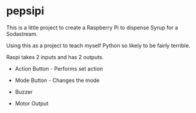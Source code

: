# pepsipi

This is a little project to create a Raspberry Pi to dispense Syrup for a Sodastream.

Using this as a project to teach myself Python so likely to be fairly terrible.

Raspi takes 2 inputs and has 2 outputs.

- Action Button - Performs set action
- Mode Button - Changes the mode

- Buzzer 
- Motor Output


